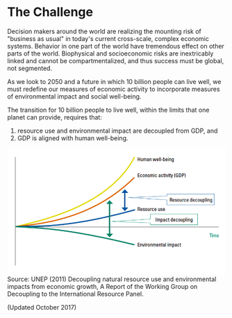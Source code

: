 # The Challenge

Decision makers around the world are realizing the mounting risk of "business as usual" in today's current cross-scale, complex economic systems. Behavior in one part of the world have tremendous effect on other parts of the world. Biophysical and socioeconomic risks are inextricably linked and cannot be compartmentalized, and thus success must be global, not segmented.

As we look to 2050 and a future in which 10 billion people can live well, we must redefine our measures of economic activity to incorporate measures of environmental impact and social well-being.

The transition for 10 billion people to live well, within the limits that one planet can provide, requires that:

1. resource use and environmental impact are decoupled from GDP, and
2. GDP is aligned with human well-being. 

![](/assets/challenge.png)Source: UNEP \(2011\) Decoupling natural resource use and environmental impacts from economic growth, A Report of the Working Group on Decoupling to the International Resource Panel.

\(Updated October 2017\)

